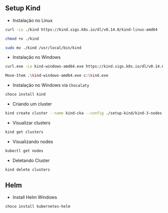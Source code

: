## Setup Kind

- Instalação no Linux

```bash
curl -Lo ./kind https://kind.sigs.k8s.io/dl/v0.14.0/kind-linux-amd64

chmod +x ./kind

sudo mv ./kind /usr/local/bin/kind
```

- Instalação no Windows

```bash
curl.exe -Lo kind-windows-amd64.exe https://kind.sigs.k8s.io/dl/v0.14.0/kind-windows-amd64

Move-Item .\kind-windows-amd64.exe c:\kind.exe
```

- Instalação no Windows via `Chocalaty`

```bash
choco install kind
```

- Criando um cluster

```bash
kind create cluster --name kind-cka --config ./setup-kind/kind-3-nodes.yaml
```

- Visualizar clusters

```bash
kind get clusters
```

- Visualizando nodes

```bash
kubectl get nodes
```

- Deletando Cluster

```bash
kind delete clusters
```

## Helm

- Install Helm Windows

```bash
choco install kubernetes-helm
```